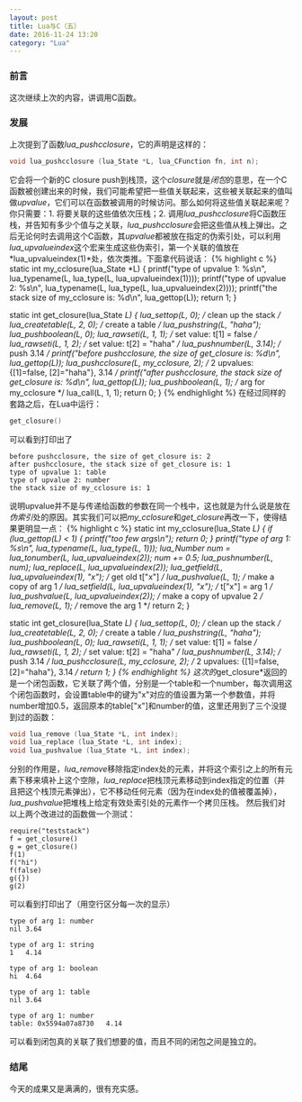 ```yaml
---
layout: post
title: Lua与C（五）
date: 2016-11-24 13:20
category: "Lua"
---
```


### 前言
这次继续上次的内容，讲调用C函数。

### 发展
上次提到了函数*lua_pushcclosure*，它的声明是这样的：

```c
void lua_pushcclosure (lua_State *L, lua_CFunction fn, int n);
```

它会将一个新的C closure push到栈顶，这个*closure*就是*闭包*的意思，在一个C函数被创建出来的时候，我们可能希望把一些值关联起来，这些被关联起来的值叫做*upvalue*，它们可以在函数被调用的时候访问。那么如何将这些值关联起来呢？你只需要：1. 将要关联的这些值依次压栈；2. 调用*lua_pushcclosure*将C函数压栈，并告知有多少个值与之关联，*lua_pushcclosure*会把这些值从栈上弹出。之后无论何时去调用这个C函数，其*upvalue*都被放在指定的伪索引处，可以利用*lua_upvalueindex*这个宏来生成这些伪索引，第一个关联的值放在*lua_upvalueindex(1)*处，依次类推。下面拿代码说话：
{% highlight c %}
static int my_cclosure(lua_State *L)
{
    printf("type of upvalue 1: %s\n",
            lua_typename(L, lua_type(L, lua_upvalueindex(1))));
    printf("type of upvalue 2: %s\n",
            lua_typename(L, lua_type(L, lua_upvalueindex(2))));
    printf("the stack size of my_cclosure is: %d\n", lua_gettop(L));
    return 1;
}

static int get_closure(lua_State *L)
{
    lua_settop(L, 0); /* clean up the stack */
    lua_createtable(L, 2, 0); /* create a table */
    lua_pushstring(L, "haha");
    lua_pushboolean(L, 0);
    lua_rawseti(L, 1, 1); /* set value: t[1] = false */
    lua_rawseti(L, 1, 2); /* set value: t[2] = "haha" */
    lua_pushnumber(L, 3.14); /* push 3.14 */
    printf("before pushcclosure, the size of get_closure is: %d\n", lua_gettop(L));
    lua_pushcclosure(L, my_cclosure, 2); /* 2 upvalues: {[1]=false, [2]="haha"}, 3.14 */
    printf("after pushcclosure, the stack size of get_closure is: %d\n", lua_gettop(L));
    lua_pushboolean(L, 1); /* arg for my_cclosure */
    lua_call(L, 1, 1);
    return 0;
}
{% endhighlight %}
在经过同样的套路之后，在Lua中运行：

```lua
get_closure()
```

可以看到打印出了

```
before pushcclosure, the size of get_closure is: 2
after pushcclosure, the stack size of get_closure is: 1
type of upvalue 1: table
type of upvalue 2: number
the stack size of my_cclosure is: 1
```

说明upvalue并不是与传递给函数的参数在同一个栈中，这也就是为什么说是放在*伪索引*处的原因。其实我们可以把*my_cclosure*和*get_closure*再改一下，使得结果更明显一点：
{% highlight c %}
static int my_cclosure(lua_State *L)
{
    if (lua_gettop(L) < 1) {
        printf("too few args\n");
        return 0;
    }
    printf("type of arg 1: %s\n",
            lua_typename(L, lua_type(L, 1)));
    lua_Number num = lua_tonumber(L, lua_upvalueindex(2));
    num += 0.5;
    lua_pushnumber(L, num);
    lua_replace(L, lua_upvalueindex(2));
    lua_getfield(L, lua_upvalueindex(1), "x"); /* get old t["x"] */
    lua_pushvalue(L, 1); /* make a copy of arg 1 */
    lua_setfield(L, lua_upvalueindex(1), "x"); /* t["x"] = arg 1 */
    lua_pushvalue(L, lua_upvalueindex(2)); /* make a copy of upvalue 2 */
    lua_remove(L, 1); /* remove the arg 1 */
    return 2;
}

static int get_closure(lua_State *L)
{
    lua_settop(L, 0); /* clean up the stack */
    lua_createtable(L, 2, 0); /* create a table */
    lua_pushstring(L, "haha");
    lua_pushboolean(L, 0);
    lua_rawseti(L, 1, 1); /* set value: t[1] = false */
    lua_rawseti(L, 1, 2); /* set value: t[2] = "haha" */
    lua_pushnumber(L, 3.14); /* push 3.14 */
    lua_pushcclosure(L, my_cclosure, 2); /* 2 upvalues: {[1]=false, [2]="haha"}, 3.14 */
    return 1;
}
{% endhighlight %}
这次的*get_closure*返回的是一个闭包函数，它关联了两个值，分别是一个table和一个number，每次调用这个闭包函数时，会设置table中的键为"x"对应的值设置为第一个参数值，并将number增加0.5，返回原本的table["x"]和number的值，这里还用到了三个没提到过的函数：

```c
void lua_remove (lua_State *L, int index);
void lua_replace (lua_State *L, int index);
void lua_pushvalue (lua_State *L, int index);
```

分别的作用是，*lua_remove*移除指定index处的元素，并将这个索引之上的所有元素下移来填补上这个空隙，*lua_replace*把栈顶元素移动到index指定的位置（并且把这个栈顶元素弹出），它不移动任何元素（因为在index处的值被覆盖掉），*lua_pushvalue*把堆栈上给定有效处索引处的元素作一个拷贝压栈。
然后我们对以上两个改进过的函数做一个测试：

```
require("teststack")
f = get_closure()
g = get_closure()
f(1)
f("hi")
f(false)
g({})
g(2)
```

可以看到打印出了（用空行区分每一次的显示）

```
type of arg 1: number
nil	3.64

type of arg 1: string
1	4.14

type of arg 1: boolean
hi	4.64

type of arg 1: table
nil	3.64

type of arg 1: number
table: 0x5594a07a8730	4.14
```

可以看到闭包真的关联了我们想要的值，而且不同的闭包之间是独立的。

### 结尾
今天的成果又是满满的，很有充实感。